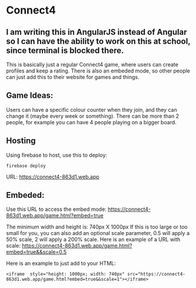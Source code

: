 # Connect4

## I am writing this in AngularJS instead of Angular so I can have the ability to work on this at school, since terminal is blocked there.

This is basically just a regular Connect4 game, where users can create profiles and keep a rating. There is also an embeded mode, so other people can just add this to their website for games and things.

## Game Ideas:
Users can have a specific colour counter when they join, and they can change it (maybe every week or something).
There can be more than 2 people, for example you can have 4 people playing on a bigger board.

## Hosting
Using firebase to host, use this to deploy:
```
firebase deploy
```
URL: https://connect4-863d1.web.app

## Embeded:
Use this URL to access the embed mode: https://connect4-863d1.web.app/game.html?embed=true

The minimum width and height is: 740px X 1000px
If this is too large or too small for you, you can also add an optional scale parameter, 0.5 will apply a 50% scale, 2 will apply a 200% scale.
Here is an example of a URL with scale: https://connect4-863d1.web.app/game.html?embed=true&&scale=0.5

Here is an example to just add to your HTML:
```
<iframe  style="height: 1000px; width: 740px" src="https://connect4-863d1.web.app/game.html?embed=true&&scale=1"></iframe>
```